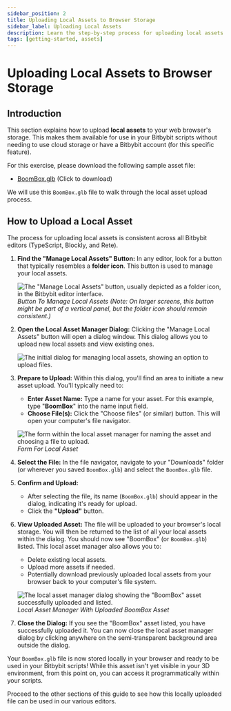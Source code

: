 ```yaml
---
sidebar_position: 2
title: Uploading Local Assets to Browser Storage
sidebar_label: Uploading Local Assets
description: Learn the step-by-step process for uploading local assets (like .glb files) to your browser's storage for use in your Bitbybit scripts.
tags: [getting-started, assets]
---
```


# Uploading Local Assets to Browser Storage

## Introduction

This section explains how to upload **local assets** to your web browser's storage. This makes them available for use in your Bitbybit scripts without needing to use cloud storage or have a Bitbybit account (for this specific feature).

For this exercise, please download the following sample asset file:
*   [BoomBox.glb](https://ik.imagekit.io/bitbybit/app/assets/start/blockly/local-assets/BoomBox.glb) (Click to download)

We will use this `BoomBox.glb` file to walk through the local asset upload process.

## How to Upload a Local Asset

The process for uploading local assets is consistent across all Bitbybit editors (TypeScript, Blockly, and Rete).

1.  **Find the "Manage Local Assets" Button:**
    In any editor, look for a button that typically resembles a **folder icon**. This button is used to manage your local assets.

    ![The "Manage Local Assets" button, usually depicted as a folder icon, in the Bitbybit editor interface.](https://ik.imagekit.io/bitbybit/app/assets/start/general/assets/local/local-asset-icon.jpeg "Button To Manage Local Assets")
    *Button To Manage Local Assets*
    *(Note: On larger screens, this button might be part of a vertical panel, but the folder icon should remain consistent.)*

2.  **Open the Local Asset Manager Dialog:**
    Clicking the "Manage Local Assets" button will open a dialog window. This dialog allows you to upload new local assets and view existing ones.

    ![The initial dialog for managing local assets, showing an option to upload files.](https://ik.imagekit.io/bitbybit/app/assets/start/general/assets/local/upload-local-asset.jpeg "Dialog for uploading local assets")

3.  **Prepare to Upload:**
    Within this dialog, you'll find an area to initiate a new asset upload. You'll typically need to:
    *   **Enter Asset Name:** Type a name for your asset. For this example, type "**BoomBox**" into the name input field.
    *   **Choose File(s):** Click the "Choose files" (or similar) button. This will open your computer's file navigator.

    ![The form within the local asset manager for naming the asset and choosing a file to upload.](https://ik.imagekit.io/bitbybit/app/assets/start/general/assets/local/upload-local-asset-form.jpeg "Form For Local Asset")
    *Form For Local Asset*

4.  **Select the File:**
    In the file navigator, navigate to your "Downloads" folder (or wherever you saved `BoomBox.glb`) and select the `BoomBox.glb` file.

5.  **Confirm and Upload:**
    *   After selecting the file, its name (`BoomBox.glb`) should appear in the dialog, indicating it's ready for upload.
    *   Click the **"Upload"** button.

6.  **View Uploaded Asset:**
    The file will be uploaded to your browser's local storage. You will then be returned to the list of all your local assets within the dialog. You should now see "BoomBox" (or `BoomBox.glb`) listed.
    This local asset manager also allows you to:
    *   Delete existing local assets.
    *   Upload more assets if needed.
    *   Potentially download previously uploaded local assets from your browser back to your computer's file system.

    ![The local asset manager dialog showing the "BoomBox" asset successfully uploaded and listed.](https://ik.imagekit.io/bitbybit/app/assets/start/general/assets/local/uploaded.jpeg "Local Asset Manager With Uploaded BoomBox Asset")
    *Local Asset Manager With Uploaded BoomBox Asset*

7.  **Close the Dialog:**
    If you see the "BoomBox" asset listed, you have successfully uploaded it. You can now close the local asset manager dialog by clicking anywhere on the semi-transparent background area outside the dialog.

Your `BoomBox.glb` file is now stored locally in your browser and ready to be used in your Bitbybit scripts! While this asset isn't yet visible in your 3D environment, from this point on, you can access it programmatically within your scripts.

Proceed to the other sections of this guide to see how this locally uploaded file can be used in our various editors.
